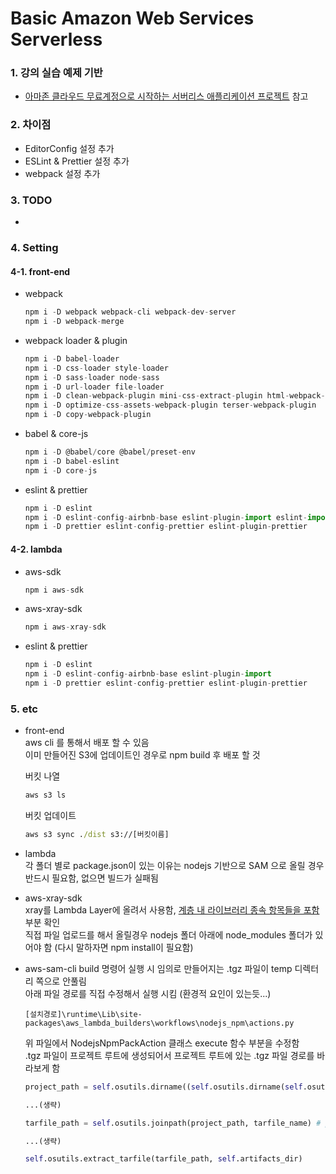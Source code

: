 # Basic Amazon Web Services Serverless

### 1. 강의 실습 예제 기반

* [아마존 클라우드 무료계정으로 시작하는 서버리스 애플리케이션 프로젝트](https://www.inflearn.com/course/AWS-%EC%84%9C%EB%B2%84%EB%A6%AC%EC%8A%A4-%EC%9B%B9%EC%95%B1# "아마존 클라우드 무료계정으로 시작하는 서버리스 애플리케이션 프로젝트") 참고

### 2. 차이점

* EditorConfig 설정 추가
* ESLint & Prettier 설정 추가
* webpack 설정 추가

### 3. TODO

*

### 4. Setting

#### 4-1. front-end

* webpack

    ``` javascript
    npm i -D webpack webpack-cli webpack-dev-server
    npm i -D webpack-merge
    ```

* webpack loader & plugin

    ``` javascript
    npm i -D babel-loader
    npm i -D css-loader style-loader
    npm i -D sass-loader node-sass
    npm i -D url-loader file-loader
    npm i -D clean-webpack-plugin mini-css-extract-plugin html-webpack-plugin
    npm i -D optimize-css-assets-webpack-plugin terser-webpack-plugin
    npm i -D copy-webpack-plugin
    ```

* babel & core-js

    ``` javascript
    npm i -D @babel/core @babel/preset-env
    npm i -D babel-eslint
    npm i -D core-js
    ```

* eslint & prettier

    ``` javascript
    npm i -D eslint
    npm i -D eslint-config-airbnb-base eslint-plugin-import eslint-import-resolver-alias
    npm i -D prettier eslint-config-prettier eslint-plugin-prettier
    ```

#### 4-2. lambda

* aws-sdk

    ``` javascript
    npm i aws-sdk
    ```

* aws-xray-sdk

    ``` javascript
    npm i aws-xray-sdk
    ```

* eslint & prettier

    ``` javascript
    npm i -D eslint
    npm i -D eslint-config-airbnb-base eslint-plugin-import
    npm i -D prettier eslint-config-prettier eslint-plugin-prettier
    ```

### 5. etc

* front-end  
  aws cli 를 통해서 배포 할 수 있음  
  이미 만들어진 S3에 업데이트인 경우로 npm build 후 배포 할 것
  
  버킷 나열

  ```cmd
  aws s3 ls
  ```

  버킷 업데이트

  ```cmd
  aws s3 sync ./dist s3://[버킷이름]
  ```

* lambda  
  각 폴더 별로 package.json이 있는 이유는 nodejs 기반으로 SAM 으로 올릴 경우 반드시 필요함, 없으면 빌드가 실패됨

* aws-xray-sdk  
  xray를 Lambda Layer에 올려서 사용함, [계층 내 라이브러리 종속 항목들을 포함](https://docs.aws.amazon.com/ko_kr/lambda/latest/dg/configuration-layers.html) 부분 확인  
  직접 파일 업로드를 해서 올릴경우 nodejs 폴더 아래에 node_modules 폴더가 있어야 함 (다시 말하자면 npm install이 필요함)  

* aws-sam-cli
  build 명령어 실행 시 임의로 만들어지는 .tgz 파일이 temp 디렉터리 쪽으로 안풀림  
  아래 파일 경로를 직접 수정해서 실행 시킴 (환경적 요인이 있는듯...)

  ```console
  [설치경로]\runtime\Lib\site-packages\aws_lambda_builders\workflows\nodejs_npm\actions.py
  ```

  위 파일에서 NodejsNpmPackAction 클래스 execute 함수 부분을 수정함  
  .tgz 파일이 프로젝트 루트에 생성되어서 프로젝트 루트에 있는 .tgz 파일 경로를 바라보게 함

  ```python
  project_path = self.osutils.dirname((self.osutils.dirname(self.osutils.dirname(self.manifest_path)))) # 이 부분 추가

  ...(생략)

  tarfile_path = self.osutils.joinpath(project_path, tarfile_name) # project_path를 바라보게 수정

  ...(생략)

  self.osutils.extract_tarfile(tarfile_path, self.artifacts_dir)
  ```
